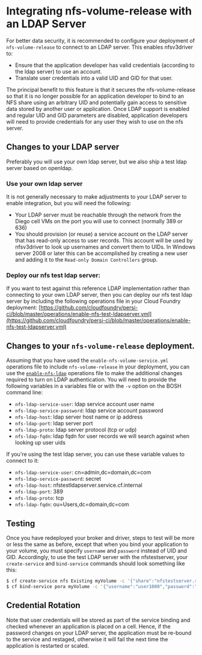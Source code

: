 # Integrating nfs-volume-release with an LDAP Server

For better data security, it is recommended to configure your deployment of `nfs-volume-release` to connect to an LDAP server.  This enables nfsv3driver to:
- Ensure that the application developer has valid credentials (according to the ldap server) to use an account.
- Translate user credentials into a valid UID and GID for that user.

The principal benefit to this feature is that it secures the nfs-volume-release so that it is no longer possible for an application developer to bind
to an NFS share using an arbitrary UID and potentially gain access to sensitive data stored by another user or application.  Once LDAP support is
enabled and regular UID and GID parameters are disabled, application developers will need to provide credentials for any user they wish to use on the nfs server.

## Changes to your LDAP server

Preferably you will use your own ldap server, but we also ship a test ldap server based on openldap.

### Use your own ldap server

It is not generally necessary to make adjustments to your LDAP server to enable integration, but you will need the following:
  - Your LDAP server must be reachable through the network from the Diego cell VMs on the port you will use to connect (normally 389 or 636)
  - You should provision (or reuse) a service account on the LDAP server that has read-only access to user records.  This account will be used by 
    nfsv3driver to look up usernames and convert them to UIDs.  In Windows server 2008 or later this can be accomplished by creating a new user
    and adding it to the `Read-only Domain Controllers` group.

### Deploy our nfs test ldap server:

If you want to test against this reference LDAP implementation rather than connecting to your own LDAP server, then you can deploy our nfs test ldap server by including the following operations file in your Cloud Foundry
deployment:
[https://github.com/cloudfoundry/persi-ci/blob/master/operations/enable-nfs-test-ldapserver.yml](https://github.com/cloudfoundry/persi-ci/blob/master/operations/enable-nfs-test-ldapserver.yml)

## Changes to your `nfs-volume-release` deployment.

Assuming that you have used the `enable-nfs-volume-service.yml` operations file to include `nfs-volume-release` in your deployment, you can use the
[`enable-nfs-ldap`](https://github.com/cloudfoundry/cf-deployment/blob/master/operations/enable-nfs-ldap.yml) operations file to make the additional changes
required to turn on LDAP authentication.  You will need to provide the following variables in a variables file or with the `-v` option on the BOSH command line:
- `nfs-ldap-service-user`: ldap service account user name
- `nfs-ldap-service-password`: ldap service account password
- `nfs-ldap-host`: ldap server host name or ip address
- `nfs-ldap-port`: ldap server port
- `nfs-ldap-proto`: ldap server protocol (tcp or udp)
- `nfs-ldap-fqdn`: ldap fqdn for user records we will search against when looking up user uids

If you're using the test ldap server, you can use these variable values to connect to it:
- `nfs-ldap-service-user`: cn=admin,dc=domain,dc=com
- `nfs-ldap-service-password`: secret
- `nfs-ldap-host`: nfstestldapserver.service.cf.internal 
- `nfs-ldap-port`: 389
- `nfs-ldap-proto`: tcp
- `nfs-ldap-fqdn`: ou=Users,dc=domain,dc=com

## Testing

Once you have redeployed your broker and driver, steps to test will be more or less the same as before, except that when you bind your application to your volume, you must specify `username` and `password` instead of UID and GID.  Accordingly, to use the test LDAP server with the nfstestserver, your `create-service` and `bind-service` commands should look something like this:

```bash
$ cf create-service nfs Existing myVolume -c '{"share":"nfstestserver.service.cf.internal/export/users"}'
$ cf bind-service pora myVolume -c '{"username":"user1000","password":"secret"}'
```

## Credential Rotation

Note that user credentials will be stored as part of the service binding and checked whenever an application is placed on a cell.  Hence, if the password changes on your
LDAP server, the  application must be re-bound to the service and restaged, otherwise it will fail the next time the application is restarted or scaled.
